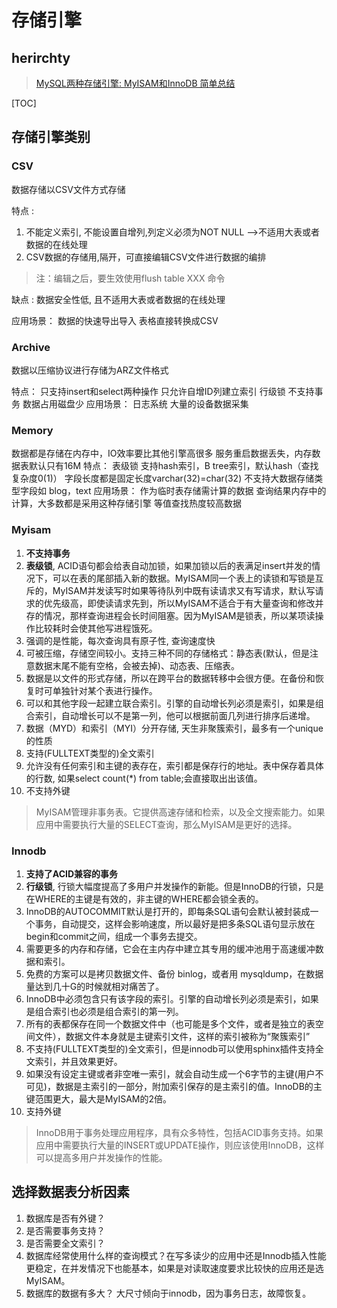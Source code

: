 # 存储引擎

## herirchty

> [MySQL两种存储引擎: MyISAM和InnoDB 简单总结](https://www.cnblogs.com/kevingrace/p/5685355.html)

[TOC]

## 存储引擎类别

### CSV

数据存储以CSV文件方式存储

特点 :

   1. 不能定义索引, 不能设置自增列,列定义必须为NOT NULL
      -->不适用大表或者数据的在线处理
   2. CSV数据的存储用,隔开，可直接编辑CSV文件进行数据的编排
   > 注：编辑之后，要生效使用flush table XXX 命令

缺点 : 数据安全性低, 且不适用大表或者数据的在线处理

应用场景：
   数据的快速导出导入
   表格直接转换成CSV

### Archive

数据以压缩协议进行存储为ARZ文件格式

特点：
   只支持insert和select两种操作
   只允许自增ID列建立索引
   行级锁
   不支持事务
   数据占用磁盘少
应用场景：
   日志系统
   大量的设备数据采集

### Memory

   数据都是存储在内存中，IO效率要比其他引擎高很多
   服务重启数据丢失，内存数据表默认只有16M
特点：
   表级锁
   支持hash索引，B tree索引，默认hash（查找复杂度0(1)）
   字段长度都是固定长度varchar(32)=char(32)
   不支持大数据存储类型字段如 blog，text
应用场景：
   作为临时表存储需计算的数据
   查询结果内存中的计算，大多数都是采用这种存储引擎
   等值查找热度较高数据

### Myisam

1. **不支持事务**
2. **表级锁**, ACID语句都会给表自动加锁，如果加锁以后的表满足insert并发的情况下，可以在表的尾部插入新的数据。MyISAM同一个表上的读锁和写锁是互斥的，MyISAM并发读写时如果等待队列中既有读请求又有写请求，默认写请求的优先级高，即使读请求先到，所以MyISAM不适合于有大量查询和修改并存的情况，那样查询进程会长时间阻塞。因为MyISAM是锁表，所以某项读操作比较耗时会使其他写进程饿死。
3. 强调的是性能，每次查询具有原子性, 查询速度快
4. 可被压缩，存储空间较小。支持三种不同的存储格式：静态表(默认，但是注意数据末尾不能有空格，会被去掉)、动态表、压缩表。
5. 数据是以文件的形式存储，所以在跨平台的数据转移中会很方便。在备份和恢复时可单独针对某个表进行操作。
6. 可以和其他字段一起建立联合索引。引擎的自动增长列必须是索引，如果是组合索引，自动增长可以不是第一列，他可以根据前面几列进行排序后递增。
7. 数据（MYD）和索引（MYI）分开存储, 天生非聚簇索引，最多有一个unique的性质
8. 支持(FULLTEXT类型的)全文索引
9. 允许没有任何索引和主键的表存在，索引都是保存行的地址。表中保存着具体的行数, 如果select count(\*) from table;会直接取出出该值。
10. 不支持外键

> MyISAM管理非事务表。它提供高速存储和检索，以及全文搜索能力。如果应用中需要执行大量的SELECT查询，那么MyISAM是更好的选择。

### Innodb

1. **支持了ACID兼容的事务**
2. **行级锁**, 行锁大幅度提高了多用户并发操作的新能。但是InnoDB的行锁，只是在WHERE的主键是有效的，非主键的WHERE都会锁全表的。
3. InnoDB的AUTOCOMMIT默认是打开的，即每条SQL语句会默认被封装成一个事务，自动提交，这样会影响速度，所以最好是把多条SQL语句显示放在begin和commit之间，组成一个事务去提交。
4. 需要更多的内存和存储，它会在主内存中建立其专用的缓冲池用于高速缓冲数据和索引。
5. 免费的方案可以是拷贝数据文件、备份 binlog，或者用 mysqldump，在数据量达到几十G的时候就相对痛苦了。
6. InnoDB中必须包含只有该字段的索引。引擎的自动增长列必须是索引，如果是组合索引也必须是组合索引的第一列。
7. 所有的表都保存在同一个数据文件中（也可能是多个文件，或者是独立的表空间文件），数据文件本身就是主键索引文件，这样的索引被称为“聚簇索引”
8. 不支持(FULLTEXT类型的)全文索引，但是innodb可以使用sphinx插件支持全文索引，并且效果更好。
9. 如果没有设定主键或者非空唯一索引，就会自动生成一个6字节的主键(用户不可见)，数据是主索引的一部分，附加索引保存的是主索引的值。InnoDB的主键范围更大，最大是MyISAM的2倍。
10. 支持外键

> InnoDB用于事务处理应用程序，具有众多特性，包括ACID事务支持。如果应用中需要执行大量的INSERT或UPDATE操作，则应该使用InnoDB，这样可以提高多用户并发操作的性能。

## 选择数据表分析因素

1. 数据库是否有外键？
2. 是否需要事务支持？
3. 是否需要全文索引？
4. 数据库经常使用什么样的查询模式？在写多读少的应用中还是Innodb插入性能更稳定，在并发情况下也能基本，如果是对读取速度要求比较快的应用还是选MyISAM。
5. 数据库的数据有多大？ 大尺寸倾向于innodb，因为事务日志，故障恢复。